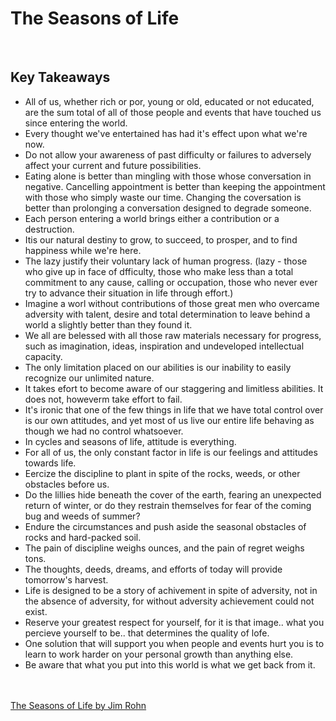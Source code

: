 
# The Seasons of Life
<br>

## Key Takeaways <br>

* All of us, whether rich or por, young or old, educated or not educated, are the sum total of all of those people and events that have touched us since entering the world.
* Every thought we've entertained has had it's effect upon what we're now.
* Do not allow your awareness of past difficulty or failures to adversely affect your current and future possibilities.
* Eating alone is better than mingling with those whose conversation in negative. Cancelling appointment is better than keeping the appointment with those who simply waste our time. Changing the coversation is better than prolonging a conversation designed to degrade someone.
* Each person entering a world brings either a contribution or a destruction.
* Itis our natural destiny to grow, to succeed, to prosper, and to find happiness while we're here.
* The lazy justify their voluntary lack of human progress. (lazy - those who give up in face of dfficulty, those who make less than a total commitment to any cause, calling or occupation, those who never ever try to advance their situation in life through effort.)
* Imagine a worl without contributions of those great men who overcame adversity with talent, desire and total determination to leave behind a world a slightly better than they found it.
* We all are belessed with all those raw materials necessary for progress, such as imagination, ideas, inspiration and undeveloped intellectual capacity.
* The only limitation placed on our abilities is our inability to easily recognize our unlimited nature.
* It takes efort to become aware of our staggering and limitless abilities. It does not, howeverm take effort to fail.
* It's ironic that one of the few things in life that we have total control over is our own attitudes, and yet most of us live our entire life behaving as though we had no control whatsoever.
* In cycles and seasons of life, attitude is everything.
* For all of us, the only constant factor in life is our feelings and attitudes towards life.
* Eercize the discipline to plant in spite of the rocks, weeds, or other obstacles before us.
* Do the lillies hide beneath the cover of the earth, fearing an unexpected return of winter, or do they restrain themselves for fear of the coming bug and weeds of summer?
* Endure the circumstances and push aside the seasonal obstacles of rocks and hard-packed soil.
* The pain of discipline weighs ounces, and the pain of regret weighs tons.
* The thoughts, deeds, dreams, and efforts of today will provide tomorrow's harvest.
* Life is designed to be a story of achivement in spite of adversity, not in the absence of adversity, for without adversity achievement could not exist.
* Reserve your greatest respect for yourself, for it is that image.. what you percieve yourself to be.. that determines the quality of lofe.
* One solution that will support you when people and events hurt you is to learn to work harder on your personal growth than anything else.
* Be aware that what you put into this world is what we get back from it. 

<br><br>
[The Seasons of Life by Jim Rohn](https://www.amazon.in/Seasons-Life-Secrets-Success-Reprint/dp/1921596295) 
	
